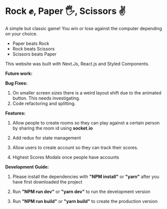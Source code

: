 # Rock ✊, Paper 🖐️, Scissors ✌️

A simple but classic game! You win or lose against the computer depending on your choice.

- Paper beats Rock
- Rock beats Scissors
- Scissors beats Paper

This website was built with Next.Js, React.js and Styled Components.

<strong>Future work:</strong>

<strong>Bug Fixes:</strong>

1. On smaller screen sizes there is a weird layout shift due to the animated button. This needs investigating.
2. Code refactoring and splitting.

<strong>Features:</strong>

1. Allow people to create rooms so they can play against a certain person by sharing the room id using <strong>socket.io</strong>

2. Add redux for state management

3. Allow users to create account so they can track their scores.

4. Highest Scores Modals once people have accounts

<strong>Development Guide:</strong>

1. Please install the dependencies with <strong>"NPM install"</strong> or <strong>"yarn"</strong> after you have first downloaded the project

2. Run <strong>"NPM run dev"</strong> or <strong>"yarn dev"</strong> to run the development version

3. Run <strong>"NPM run build"</strong> or <strong>"yarn build"</strong> to create the production version
